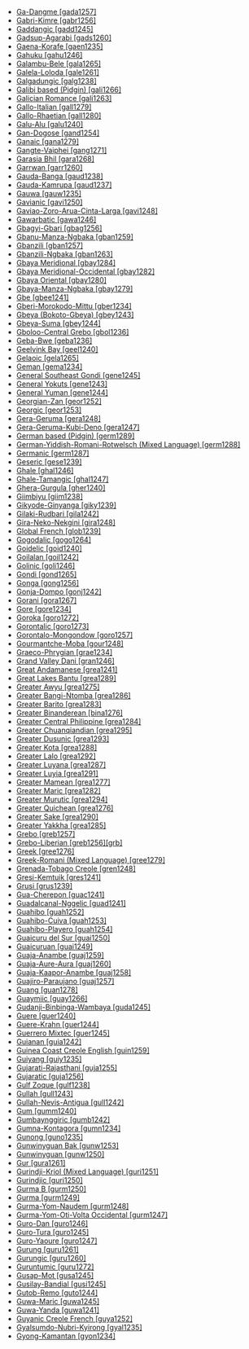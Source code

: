 - [Ga-Dangme [gada1257]](tree/atla1278/volt1241/kwav1236/gada1257/gadangme.gada1257.ini)
- [Gabri-Kimre [gabr1256]](tree/afro1255/chad1250/east2632/east2640/east2645/east2722/gabr1256/gabrikimre.gabr1256.ini)
- [Gaddangic [gadd1245]](tree/aust1307/nucl1752/mala1545/nort3238/caga1241/iban1268/gadd1245/gaddangic.gadd1245.ini)
- [Gadsup-Agarabi [gads1260]](tree/nucl1709/kain1273/kain1274/gauw1235/gads1260/gadsupagarabi.gads1260.ini)
- [Gaena-Korafe [gaen1235]](tree/nucl1709/bina1276/bina1279/nucl1603/sout2934/coas1297/gaen1235/gaenakorafe.gaen1235.ini)
- [Gahuku [gahu1246]](tree/nucl1709/kain1273/goro1272/nucl1760/gahu1246/gahuku.gahu1246.ini)
- [Galambu-Bele [gala1265]](tree/afro1255/chad1250/west2785/west2714/west2799/west2715/bole1261/nucl1735/gala1265/galambubele.gala1265.ini)
- [Galela-Loloda [gale1261]](tree/nort2923/nort2924/main1282/gale1261/galelaloloda.gale1261.ini)
- [Galgadungic [galg1238]](tree/pama1250/galg1238/galgadungic.galg1238.ini)
- [Galibi based (Pidgin) [gali1266]](tree/pidg1258/gali1266/galibibasedpidgin.gali1266.ini)
- [Galician Romance [gali1263]](tree/indo1319/ital1284/lati1262/lati1263/impe1234/roma1334/ital1285/west2813/shif1234/sout3183/west2838/gali1263/galicianromance.gali1263.ini)
- [Gallo-Italian [gall1279]](tree/indo1319/ital1284/lati1262/lati1263/impe1234/roma1334/ital1285/west2813/shif1234/nort3208/gall1279/galloitalian.gall1279.ini)
- [Gallo-Rhaetian [gall1280]](tree/indo1319/ital1284/lati1262/lati1263/impe1234/roma1334/ital1285/west2813/shif1234/nort3208/gall1280/gallorhaetian.gall1280.ini)
- [Galu-Alu [galu1240]](tree/nucl1708/galu1240/galualu.galu1240.ini)
- [Gan-Dogose [gand1254]](tree/atla1278/volt1241/nort3149/gura1261/cent2243/sout3164/gand1254/gandogose.gand1254.ini)
- [Ganaic [gana1279]](tree/pama1250/gana1279/ganaic.gana1279.ini)
- [Gangte-Vaiphei [gang1271]](tree/sino1245/kuki1245/kuki1246/peri1260/nort3179/siza1239/gang1271/gangtevaiphei.gang1271.ini)
- [Garasia Bhil [gara1268]](tree/indo1319/indo1320/indo1321/indo1322/subc1234/bhil1254/gara1268/garasiabhil.gara1268.ini)
- [Garrwan [garr1260]](tree/garr1260/garrwan.garr1260.ini)
- [Gauda-Banga [gaud1238]](tree/indo1319/indo1320/indo1321/indo1323/oriy1254/gaud1237/gaud1238/gaudabanga.gaud1238.ini)
- [Gauda-Kamrupa [gaud1237]](tree/indo1319/indo1320/indo1321/indo1323/oriy1254/gaud1237/gaudakamrupa.gaud1237.ini)
- [Gauwa [gauw1235]](tree/nucl1709/kain1273/kain1274/gauw1235/gauwa.gauw1235.ini)
- [Gavianic [gavi1250]](tree/tupi1275/mond1266/gavi1250/gavianic.gavi1250.ini)
- [Gaviao-Zoro-Arua-Cinta-Larga [gavi1248]](tree/tupi1275/mond1266/gavi1250/gavi1248/gaviaozoroaruacintalarga.gavi1248.ini)
- [Gawarbatic [gawa1246]](tree/indo1319/indo1320/indo1321/indo1324/kuna1264/gawa1246/gawarbatic.gawa1246.ini)
- [Gbagyi-Gbari [gbag1256]](tree/atla1278/volt1241/benu1247/nupo1239/nupe1252/gbag1256/gbagyigbari.gbag1256.ini)
- [Gbanu-Manza-Ngbaka [gban1259]](tree/atla1278/volt1241/nort3149/gbay1279/gbay1280/gban1259/gbanumanzangbaka.gban1259.ini)
- [Gbanzili [gban1257]](tree/atla1278/volt1241/nort3149/adam1258/uban1244/sere1265/ngba1291/ngba1292/west2836/gban1263/gban1257/gbanzili.gban1257.ini)
- [Gbanzili-Ngbaka [gban1263]](tree/atla1278/volt1241/nort3149/adam1258/uban1244/sere1265/ngba1291/ngba1292/west2836/gban1263/gbanzilingbaka.gban1263.ini)
- [Gbaya Meridional [gbay1284]](tree/atla1278/volt1241/nort3149/gbay1279/gbay1282/gbay1284/gbayameridional.gbay1284.ini)
- [Gbaya Meridional-Occidental [gbay1282]](tree/atla1278/volt1241/nort3149/gbay1279/gbay1282/gbayameridionaloccidental.gbay1282.ini)
- [Gbaya Oriental [gbay1280]](tree/atla1278/volt1241/nort3149/gbay1279/gbay1280/gbayaoriental.gbay1280.ini)
- [Gbaya-Manza-Ngbaka [gbay1279]](tree/atla1278/volt1241/nort3149/gbay1279/gbayamanzangbaka.gbay1279.ini)
- [Gbe [gbee1241]](tree/atla1278/volt1241/kwav1236/gbee1241/gbe.gbee1241.ini)
- [Gberi-Morokodo-Mittu [gber1234]](tree/cent2225/sara1341/moro1282/moro1293/gber1234/gberimorokodomittu.gber1234.ini)
- [Gbeya (Bokoto-Gbeya) [gbey1243]](tree/atla1278/volt1241/nort3149/gbay1279/gbay1282/boko1260/gbey1243/gbeyabokotogbeya.gbey1243.ini)
- [Gbeya-Suma [gbey1244]](tree/atla1278/volt1241/nort3149/gbay1279/gbay1282/boko1260/gbey1243/gbey1244/gbeyasuma.gbey1244.ini)
- [Gboloo-Central Grebo [gbol1236]](tree/atla1278/volt1241/krua1234/west2485/greb1257/greb1256/nort3193/barc1236/gbol1236/gboloocentralgrebo.gbol1236.ini)
- [Geba-Bwe [geba1236]](tree/sino1245/kare1337/cent1999/geba1236/gebabwe.geba1236.ini)
- [Geelvink Bay [geel1240]](tree/geel1240/geelvinkbay.geel1240.ini)
- [Gelaoic [gela1265]](tree/taik1256/kada1291/sout3143/west2798/gela1265/gelaoic.gela1265.ini)
- [Geman [gema1234]](tree/sino1245/gema1234/geman.gema1234.ini)
- [General Southeast Gondi [gene1245]](tree/drav1251/sout3133/sout3139/gond1265/sout3234/gene1245/generalsoutheastgondi.gene1245.ini)
- [General Yokuts [gene1243]](tree/yoku1255/gene1243/generalyokuts.gene1243.ini)
- [General Yuman [gene1244]](tree/coch1271/yuma1250/gene1244/generalyuman.gene1244.ini)
- [Georgian-Zan [geor1252]](tree/kart1248/geor1252/georgianzan.geor1252.ini)
- [Georgic [geor1253]](tree/kart1248/geor1252/geor1253/georgic.geor1253.ini)
- [Gera-Geruma [gera1248]](tree/afro1255/chad1250/west2785/west2714/west2799/west2715/bole1261/nucl1735/gera1247/gera1248/gerageruma.gera1248.ini)
- [Gera-Geruma-Kubi-Deno [gera1247]](tree/afro1255/chad1250/west2785/west2714/west2799/west2715/bole1261/nucl1735/gera1247/geragerumakubideno.gera1247.ini)
- [German based (Pidgin) [germ1289]](tree/pidg1258/germ1289/germanbasedpidgin.germ1289.ini)
- [German-Yiddish-Romani-Rotwelsch (Mixed Language) [germ1288]](tree/mixe1287/germ1288/germanyiddishromanirotwelschmixedlanguage.germ1288.ini)
- [Germanic [germ1287]](tree/indo1319/germ1287/germanic.germ1287.ini)
- [Geseric [gese1239]](tree/aust1307/nucl1752/mala1545/cent2237/cent2245/cent2254/east2466/band1354/gese1239/geseric.gese1239.ini)
- [Ghale [ghal1246]](tree/sino1245/bodi1256/kaik1248/ghal1247/ghal1246/ghale.ghal1246.ini)
- [Ghale-Tamangic [ghal1247]](tree/sino1245/bodi1256/kaik1248/ghal1247/ghaletamangic.ghal1247.ini)
- [Ghera-Gurgula [gher1240]](tree/indo1319/indo1320/indo1321/indo1322/subc1234/west2812/unun9883/uncl1475/gher1240/gheragurgula.gher1240.ini)
- [Giimbiyu [giim1238]](tree/giim1238/giimbiyu.giim1238.ini)
- [Gikyode-Ginyanga [giky1239]](tree/atla1278/volt1241/kwav1236/nyoa1234/poto1254/tano1248/guan1278/nort3204/otin1234/moun1254/giky1239/gikyodeginyanga.giky1239.ini)
- [Gilaki-Rudbari [gila1242]](tree/indo1319/indo1320/iran1269/west2794/nort3177/casp1236/gila1242/gilakirudbari.gila1242.ini)
- [Gira-Neko-Nekgini [gira1248]](tree/nucl1709/fini1244/fini1245/gusa1245/gira1248/giranekonekgini.gira1248.ini)
- [Global French [glob1239]](tree/indo1319/ital1284/lati1262/lati1263/impe1234/roma1334/ital1285/west2813/shif1234/nort3208/gall1280/oila1234/cent2283/macr1273/glob1239/globalfrench.glob1239.ini)
- [Gogodalic [gogo1264]](tree/suki1244/gogo1264/gogodalic.gogo1264.ini)
- [Goidelic [goid1240]](tree/indo1319/celt1248/nucl1715/tgbc1234/insu1254/goid1240/goidelic.goid1240.ini)
- [Goilalan [goil1242]](tree/goil1242/goilalan.goil1242.ini)
- [Golinic [goli1246]](tree/nucl1709/cent2120/simb1258/nucl1617/goli1246/golinic.goli1246.ini)
- [Gondi [gond1265]](tree/drav1251/sout3133/sout3139/gond1265/gondi.gond1265.ini)
- [Gonga [gong1256]](tree/gong1255/gong1256/gonga.gong1256.ini)
- [Gonja-Dompo [gonj1242]](tree/atla1278/volt1241/kwav1236/nyoa1234/poto1254/tano1248/guan1278/nort3204/gonj1242/gonjadompo.gonj1242.ini)
- [Gorani [gora1267]](tree/indo1319/indo1320/iran1269/west2794/nort3177/zaza1244/gora1267/gorani.gora1267.ini)
- [Gore [gore1234]](tree/cent2225/sara1341/sbbo1237/nucl1719/sara1349/cent2044/sara1345/gore1234/gore.gore1234.ini)
- [Goroka [goro1272]](tree/nucl1709/kain1273/goro1272/goroka.goro1272.ini)
- [Gorontalic [goro1273]](tree/aust1307/nucl1752/mala1545/grea1284/goro1257/goro1273/gorontalic.goro1273.ini)
- [Gorontalo-Mongondow [goro1257]](tree/aust1307/nucl1752/mala1545/grea1284/goro1257/gorontalomongondow.goro1257.ini)
- [Gourmantche-Moba [gour1248]](tree/atla1278/volt1241/nort3149/gura1261/cent2243/nort2777/bwam1248/otiv1239/nucl1743/gurm1247/gurm1248/gurm1249/gurm1250/gour1248/gourmantchemoba.gour1248.ini)
- [Graeco-Phrygian [grae1234]](tree/indo1319/grae1234/graecophrygian.grae1234.ini)
- [Grand Valley Dani [gran1246]](tree/nucl1709/dani1287/cent2233/gran1246/grandvalleydani.gran1246.ini)
- [Great Andamanese [grea1241]](tree/grea1241/greatandamanese.grea1241.ini)
- [Great Lakes Bantu [grea1289]](tree/atla1278/volt1241/benu1247/bant1294/sout3152/narr1281/east2731/nort3203/grea1289/greatlakesbantu.grea1289.ini)
- [Greater Awyu [grea1275]](tree/nucl1709/cent2116/awyu1265/grea1275/greaterawyu.grea1275.ini)
- [Greater Bangi-Ntomba [grea1286]](tree/atla1278/volt1241/benu1247/bant1294/sout3152/narr1281/cent2260/grea1286/greaterbangintomba.grea1286.ini)
- [Greater Barito [grea1283]](tree/aust1307/nucl1752/mala1545/grea1283/greaterbarito.grea1283.ini)
- [Greater Binanderean [bina1276]](tree/nucl1709/bina1276/greaterbinanderean.bina1276.ini)
- [Greater Central Philippine [grea1284]](tree/aust1307/nucl1752/mala1545/grea1284/greatercentralphilippine.grea1284.ini)
- [Greater Chuanqiandian [grea1295]](tree/hmon1336/hmon1337/nucl1714/nucl1720/west2803/grea1295/greaterchuanqiandian.grea1295.ini)
- [Greater Dusunic [grea1293]](tree/aust1307/nucl1752/mala1545/nort3253/sout3154/grea1293/greaterdusunic.grea1293.ini)
- [Greater Kota [grea1288]](tree/atla1278/volt1241/benu1247/bant1294/sout3152/narr1281/bant1295/kele1260/grea1288/greaterkota.grea1288.ini)
- [Greater Lalo [grea1292]](tree/sino1245/burm1265/lolo1265/lolo1267/nili1235/liso1234/nucl1734/lisu1252/lalu1234/lalo1240/grea1292/greaterlalo.grea1292.ini)
- [Greater Luyana [grea1287]](tree/atla1278/volt1241/benu1247/bant1294/sout3152/narr1281/cent2260/grea1287/greaterluyana.grea1287.ini)
- [Greater Luyia [grea1291]](tree/atla1278/volt1241/benu1247/bant1294/sout3152/narr1281/east2731/nort3203/grea1289/grea1291/greaterluyia.grea1291.ini)
- [Greater Mamean [grea1277]](tree/maya1287/core1254/quic1274/grea1277/greatermamean.grea1277.ini)
- [Greater Maric [grea1282]](tree/pama1250/grea1282/greatermaric.grea1282.ini)
- [Greater Murutic [grea1294]](tree/aust1307/nucl1752/mala1545/nort3253/sout3154/grea1294/greatermurutic.grea1294.ini)
- [Greater Quichean [grea1276]](tree/maya1287/core1254/quic1274/grea1276/greaterquichean.grea1276.ini)
- [Greater Sake [grea1290]](tree/atla1278/volt1241/benu1247/bant1294/sout3152/narr1281/bant1295/kele1260/kele1262/grea1290/greatersake.grea1290.ini)
- [Greater Yakkha [grea1285]](tree/sino1245/hima1249/maha1306/kira1253/east2719/grea1285/greateryakkha.grea1285.ini)
- [Grebo [greb1257]](tree/atla1278/volt1241/krua1234/west2485/greb1257/grebo.greb1257.ini)
- [Grebo-Liberian [greb1256][grb]](tree/atla1278/volt1241/krua1234/west2485/greb1257/greb1256/greboliberian.greb1256.ini)
- [Greek [gree1276]](tree/indo1319/grae1234/gree1276/greek.gree1276.ini)
- [Greek-Romani (Mixed Language) [gree1279]](tree/mixe1287/gree1279/greekromanimixedlanguage.gree1279.ini)
- [Grenada-Tobago Creole [gren1248]](tree/indo1319/germ1287/nort3152/west2793/nort3175/angl1264/angl1265/merc1242/macr1271/guin1259/cari1284/east2759/vinc1244/gren1248/grenadatobagocreole.gren1248.ini)
- [Gresi-Kemtuik [gres1241]](tree/nimb1257/oute1261/mlap1239/gres1241/gresikemtuik.gres1241.ini)
- [Grusi [grus1239]](tree/atla1278/volt1241/nort3149/gura1261/cent2243/sout3164/grus1239/grusi.grus1239.ini)
- [Gua-Cherepon [guac1241]](tree/atla1278/volt1241/kwav1236/nyoa1234/poto1254/tano1248/guan1278/sout2781/hill1256/guac1241/guacherepon.guac1241.ini)
- [Guadalcanal-Nggelic [guad1241]](tree/aust1307/nucl1752/mala1545/cent2237/east2712/ocea1241/sout2853/guad1241/guadalcanalnggelic.guad1241.ini)
- [Guahibo [guah1252]](tree/guah1252/guahibo.guah1252.ini)
- [Guahibo-Cuiva [guah1253]](tree/guah1252/guah1253/guahibocuiva.guah1253.ini)
- [Guahibo-Playero [guah1254]](tree/guah1252/guah1253/guah1254/guahiboplayero.guah1254.ini)
- [Guaicuru del Sur [guai1250]](tree/guai1249/guai1250/guaicurudelsur.guai1250.ini)
- [Guaicuruan [guai1249]](tree/guai1249/guaicuruan.guai1249.ini)
- [Guaja-Anambe [guaj1259]](tree/tupi1275/mawe1252/awet1245/tupi1276/tupi1281/guaj1258/guaj1259/guajaanambe.guaj1259.ini)
- [Guaja-Aure-Aura [guaj1260]](tree/tupi1275/mawe1252/awet1245/tupi1276/tupi1281/guaj1258/guaj1259/guaj1260/guajaaureaura.guaj1260.ini)
- [Guaja-Kaapor-Anambe [guaj1258]](tree/tupi1275/mawe1252/awet1245/tupi1276/tupi1281/guaj1258/guajakaaporanambe.guaj1258.ini)
- [Guajiro-Paraujano [guaj1257]](tree/araw1281/nort2990/cari1281/guaj1257/guajiroparaujano.guaj1257.ini)
- [Guang [guan1278]](tree/atla1278/volt1241/kwav1236/nyoa1234/poto1254/tano1248/guan1278/guang.guan1278.ini)
- [Guaymiic [guay1266]](tree/chib1249/core1252/isth1243/east2569/guay1266/guaymiic.guay1266.ini)
- [Gudanji-Binbinga-Wambaya [guda1245]](tree/mirn1241/west2433/guda1245/gudanjibinbingawambaya.guda1245.ini)
- [Guere [guer1240]](tree/atla1278/volt1241/krua1234/west2485/weea1234/guer1244/guer1240/guere.guer1240.ini)
- [Guere-Krahn [guer1244]](tree/atla1278/volt1241/krua1234/west2485/weea1234/guer1244/guerekrahn.guer1244.ini)
- [Guerrero Mixtec [guer1245]](tree/otom1299/east2557/amuz1253/mixt1422/mixt1423/mixt1427/guer1245/guerreromixtec.guer1245.ini)
- [Guianan [guia1242]](tree/cari1283/guia1242/guianan.guia1242.ini)
- [Guinea Coast Creole English [guin1259]](tree/indo1319/germ1287/nort3152/west2793/nort3175/angl1264/angl1265/merc1242/macr1271/guin1259/guineacoastcreoleenglish.guin1259.ini)
- [Guiyang [guiy1235]](tree/hmon1336/hmon1337/nucl1714/nucl1720/west2803/grea1295/guiy1235/guiyang.guiy1235.ini)
- [Gujarati-Rajasthani [guja1255]](tree/indo1319/indo1320/indo1321/indo1322/subc1234/guja1255/gujaratirajasthani.guja1255.ini)
- [Gujaratic [guja1256]](tree/indo1319/indo1320/indo1321/indo1322/subc1234/guja1255/guja1256/gujaratic.guja1256.ini)
- [Gulf Zoque [gulf1238]](tree/mixe1284/zoqu1261/gulf1238/gulfzoque.gulf1238.ini)
- [Gullah [gull1243]](tree/indo1319/germ1287/nort3152/west2793/nort3175/angl1264/angl1265/merc1242/macr1271/guin1259/cari1284/east2759/gull1242/gull1243/gullah.gull1243.ini)
- [Gullah-Nevis-Antigua [gull1242]](tree/indo1319/germ1287/nort3152/west2793/nort3175/angl1264/angl1265/merc1242/macr1271/guin1259/cari1284/east2759/gull1242/gullahnevisantigua.gull1242.ini)
- [Gum [gumm1240]](tree/nucl1709/mada1298/croi1234/mabu1247/gumm1240/gum.gumm1240.ini)
- [Gumbaynggiric [gumb1242]](tree/pama1250/sout3135/nort3154/gumb1242/gumbaynggiric.gumb1242.ini)
- [Gumna-Kontagora [gumn1234]](tree/atla1278/volt1241/benu1247/kain1275/cent2242/basa1288/basa1279/kont1247/gumn1234/gumnakontagora.gumn1234.ini)
- [Gunong [guno1235]](tree/sino1245/nung1293/guno1235/gunong.guno1235.ini)
- [Gunwinyguan Bak [gunw1253]](tree/gunw1250/gunw1253/gunwinyguanbak.gunw1253.ini)
- [Gunwinyguan [gunw1250]](tree/gunw1250/gunwinyguan.gunw1250.ini)
- [Gur [gura1261]](tree/atla1278/volt1241/nort3149/gura1261/gur.gura1261.ini)
- [Gurindji-Kriol (Mixed Language) [guri1251]](tree/mixe1287/guri1251/gurindjikriolmixedlanguage.guri1251.ini)
- [Gurindjic [guri1250]](tree/pama1250/dese1234/ngum1251/ngum1252/guri1250/gurindjic.guri1250.ini)
- [Gurma B [gurm1250]](tree/atla1278/volt1241/nort3149/gura1261/cent2243/nort2777/bwam1248/otiv1239/nucl1743/gurm1247/gurm1248/gurm1249/gurm1250/gurmab.gurm1250.ini)
- [Gurma [gurm1249]](tree/atla1278/volt1241/nort3149/gura1261/cent2243/nort2777/bwam1248/otiv1239/nucl1743/gurm1247/gurm1248/gurm1249/gurma.gurm1249.ini)
- [Gurma-Yom-Naudem [gurm1248]](tree/atla1278/volt1241/nort3149/gura1261/cent2243/nort2777/bwam1248/otiv1239/nucl1743/gurm1247/gurm1248/gurmayomnaudem.gurm1248.ini)
- [Gurma-Yom-Oti-Volta Occidental [gurm1247]](tree/atla1278/volt1241/nort3149/gura1261/cent2243/nort2777/bwam1248/otiv1239/nucl1743/gurm1247/gurmayomotivoltaoccidental.gurm1247.ini)
- [Guro-Dan [guro1246]](tree/mand1469/east2697/sout3140/guro1245/guro1246/gurodan.guro1246.ini)
- [Guro-Tura [guro1245]](tree/mand1469/east2697/sout3140/guro1245/gurotura.guro1245.ini)
- [Guro-Yaoure [guro1247]](tree/mand1469/east2697/sout3140/guro1245/guro1246/guro1247/guroyaoure.guro1247.ini)
- [Gurung [guru1261]](tree/sino1245/bodi1256/kaik1248/ghal1247/tama1367/guru1260/guru1261/gurung.guru1261.ini)
- [Gurungic [guru1260]](tree/sino1245/bodi1256/kaik1248/ghal1247/tama1367/guru1260/gurungic.guru1260.ini)
- [Guruntumic [guru1272]](tree/afro1255/chad1250/west2785/west2790/west2800/sout3161/guru1272/guruntumic.guru1272.ini)
- [Gusap-Mot [gusa1245]](tree/nucl1709/fini1244/fini1245/gusa1245/gusapmot.gusa1245.ini)
- [Gusilay-Bandial [gusi1245]](tree/atla1278/nort3146/cent2230/bakk1238/nucl1345/fogn1234/gusi1245/gusilaybandial.gusi1245.ini)
- [Gutob-Remo [guto1244]](tree/aust1305/mund1335/sout3137/guto1244/gutobremo.guto1244.ini)
- [Guwa-Maric [guwa1245]](tree/pama1250/grea1282/guwa1245/guwamaric.guwa1245.ini)
- [Guwa-Yanda [guwa1241]](tree/pama1250/grea1282/guwa1245/guwa1241/guwayanda.guwa1241.ini)
- [Guyanic Creole French [guya1252]](tree/indo1319/ital1284/lati1262/lati1263/impe1234/roma1334/ital1285/west2813/shif1234/nort3208/gall1280/oila1234/cent2283/macr1273/circ1240/guya1252/guyaniccreolefrench.guya1252.ini)
- [Gyalsumdo-Nubri-Kyirong [gyal1235]](tree/sino1245/bodi1256/bodi1257/oldm1245/tibe1276/sout3216/kyir1235/gyal1235/gyalsumdonubrikyirong.gyal1235.ini)
- [Gyong-Kamantan [gyon1234]](tree/atla1278/volt1241/benu1247/benu1248/west2801/nort3184/gyon1234/gyongkamantan.gyon1234.ini)
